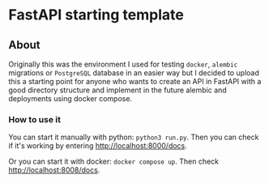# FastAPI starting template

## About

Originally this was the environment I used for testing `docker`, `alembic` migrations or `PostgreSQL` database in an easier way but I decided to upload this a starting point for anyone who wants to create an API in FastAPI with a good directory structure and implement in the future alembic and deployments using docker compose.

### How to use it

You can start it manually with python: `python3 run.py`. Then you can check if it's working by entering <http://localhost:8000/docs>.

Or you can start it with docker: `docker compose up`. Then check <http://localhost:8008/docs>.
